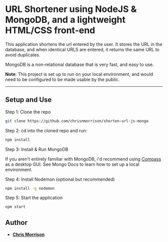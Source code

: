 # URL Shortener using NodeJS & MongoDB, and a lightweight HTML/CSS front-end

This application shortens the url entered by the user. It stores the URL in the database, and when identical URLS are entered, it returns the same URL to avoid duplicates.

MongoDB is a non-relational database that is very fast, and easy to use.

**Note**: This project is set up to run on your local environment, and would need to be configured to be made usable by the public. 

---

## Setup and Use

Step 1: Clone the repo

```bash
git clone https://github.com/chrisnmorrison/shorten-url-js-mongo
```

Step 2: cd into the cloned repo and run:

```bash
npm install
```

Step 3: Install & Run MongoDB

If you aren't entirely familiar with MongoDB, i'd recommend using [Compass](https://www.mongodb.com/products/compass) as a desktop GUI. See Mongo Docs to learn how to set up a local environment.

Step 4: Install Nodemon (optional but recommended)

```bash
npm install -g nodemon
```

Step 5: Start the application

```bash
npm start
```

## Author

- [**Chris Morrison**](https://chrismorrison.ca)

<!-- ## Contribute

You can fork this repo and send me a PR.

## License

This project is licensed under the MIT License. -->
